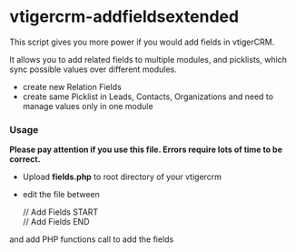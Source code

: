 # vtigercrm-addfieldsextended

This script gives you more power if you would add fields in vtigerCRM.

It allows you to add related fields to multiple modules, and picklists, which sync possible values over different modules.

- create new Relation Fields
- create same Picklist in Leads, Contacts, Organizations and need to manage values only in one module

### Usage


**Please pay attention if you use this file. Errors require lots of time to be correct.**

- Upload **fields.php** to root directory of your vtigercrm
- edit the file between 
 
  // Add Fields START  
  // Add Fields END 

and add PHP functions call to add the fields
